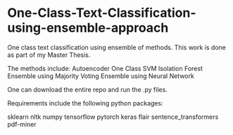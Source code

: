 # One-Class-Text-Classification-using-ensemble-approach
One class text classification using ensemble of methods. 
This work is done as part of my Master Thesis. 

The methods include:
Autoencoder
One Class SVM
Isolation Forest
Ensemble using Majority Voting
Ensemble using Neural Network


One can download the entire repo and run the .py files.

Requirements include the following python packages:

sklearn
nltk
numpy
tensorflow
pytorch
keras
flair
sentence_transformers
pdf-miner
